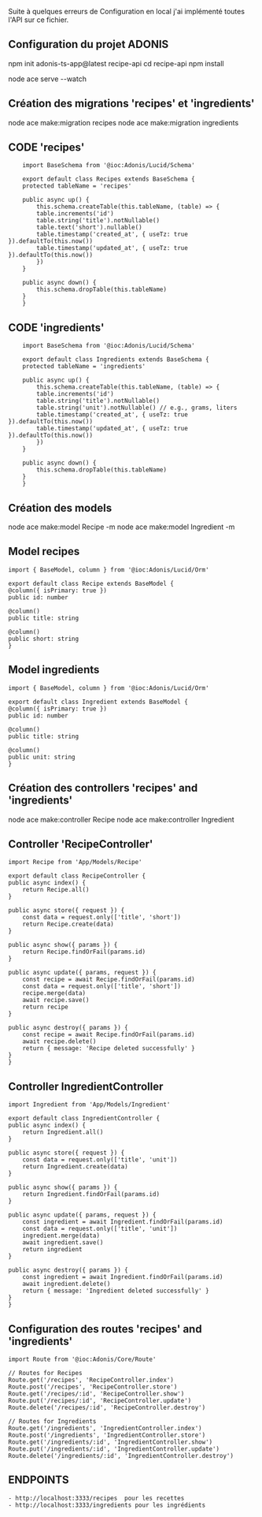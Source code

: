 Suite à quelques erreurs de Configuration en local j'ai implémenté toutes l'API sur ce fichier.

## Configuration du projet ADONIS

npm init adonis-ts-app@latest recipe-api
cd recipe-api
npm install

node ace serve --watch

## Création des migrations 'recipes' et 'ingredients'
node ace make:migration recipes
node ace make:migration ingredients
## CODE 'recipes'
        import BaseSchema from '@ioc:Adonis/Lucid/Schema'

        export default class Recipes extends BaseSchema {
        protected tableName = 'recipes'

        public async up() {
            this.schema.createTable(this.tableName, (table) => {
            table.increments('id')
            table.string('title').notNullable()
            table.text('short').nullable()
            table.timestamp('created_at', { useTz: true }).defaultTo(this.now())
            table.timestamp('updated_at', { useTz: true }).defaultTo(this.now())
            })
        }

        public async down() {
            this.schema.dropTable(this.tableName)
        }
        }

## CODE 'ingredients'

        import BaseSchema from '@ioc:Adonis/Lucid/Schema'

        export default class Ingredients extends BaseSchema {
        protected tableName = 'ingredients'

        public async up() {
            this.schema.createTable(this.tableName, (table) => {
            table.increments('id')
            table.string('title').notNullable()
            table.string('unit').notNullable() // e.g., grams, liters
            table.timestamp('created_at', { useTz: true }).defaultTo(this.now())
            table.timestamp('updated_at', { useTz: true }).defaultTo(this.now())
            })
        }

        public async down() {
            this.schema.dropTable(this.tableName)
        }
        }

## Création des models

node ace make:model Recipe -m
node ace make:model Ingredient -m

## Model recipes

    import { BaseModel, column } from '@ioc:Adonis/Lucid/Orm'

    export default class Recipe extends BaseModel {
    @column({ isPrimary: true })
    public id: number

    @column()
    public title: string

    @column()
    public short: string
    }

## Model ingredients
    import { BaseModel, column } from '@ioc:Adonis/Lucid/Orm'

    export default class Ingredient extends BaseModel {
    @column({ isPrimary: true })
    public id: number

    @column()
    public title: string

    @column()
    public unit: string
    }

## Création des controllers 'recipes' and 'ingredients'
node ace make:controller Recipe
node ace make:controller Ingredient
## Controller 'RecipeController'

    import Recipe from 'App/Models/Recipe'

    export default class RecipeController {
    public async index() {
        return Recipe.all()
    }

    public async store({ request }) {
        const data = request.only(['title', 'short'])
        return Recipe.create(data)
    }

    public async show({ params }) {
        return Recipe.findOrFail(params.id)
    }

    public async update({ params, request }) {
        const recipe = await Recipe.findOrFail(params.id)
        const data = request.only(['title', 'short'])
        recipe.merge(data)
        await recipe.save()
        return recipe
    }

    public async destroy({ params }) {
        const recipe = await Recipe.findOrFail(params.id)
        await recipe.delete()
        return { message: 'Recipe deleted successfully' }
    }
    }
## Controller IngredientController
    import Ingredient from 'App/Models/Ingredient'

    export default class IngredientController {
    public async index() {
        return Ingredient.all()
    }

    public async store({ request }) {
        const data = request.only(['title', 'unit'])
        return Ingredient.create(data)
    }

    public async show({ params }) {
        return Ingredient.findOrFail(params.id)
    }

    public async update({ params, request }) {
        const ingredient = await Ingredient.findOrFail(params.id)
        const data = request.only(['title', 'unit'])
        ingredient.merge(data)
        await ingredient.save()
        return ingredient
    }

    public async destroy({ params }) {
        const ingredient = await Ingredient.findOrFail(params.id)
        await ingredient.delete()
        return { message: 'Ingredient deleted successfully' }
    }
    }

## Configuration des routes 'recipes' and 'ingredients'

    import Route from '@ioc:Adonis/Core/Route'

    // Routes for Recipes
    Route.get('/recipes', 'RecipeController.index')
    Route.post('/recipes', 'RecipeController.store')
    Route.get('/recipes/:id', 'RecipeController.show')
    Route.put('/recipes/:id', 'RecipeController.update')
    Route.delete('/recipes/:id', 'RecipeController.destroy')

    // Routes for Ingredients
    Route.get('/ingredients', 'IngredientController.index')
    Route.post('/ingredients', 'IngredientController.store')
    Route.get('/ingredients/:id', 'IngredientController.show')
    Route.put('/ingredients/:id', 'IngredientController.update')
    Route.delete('/ingredients/:id', 'IngredientController.destroy')

## ENDPOINTS
    - http://localhost:3333/recipes  pour les recettes
    - http://localhost:3333/ingredients pour les ingrédients



